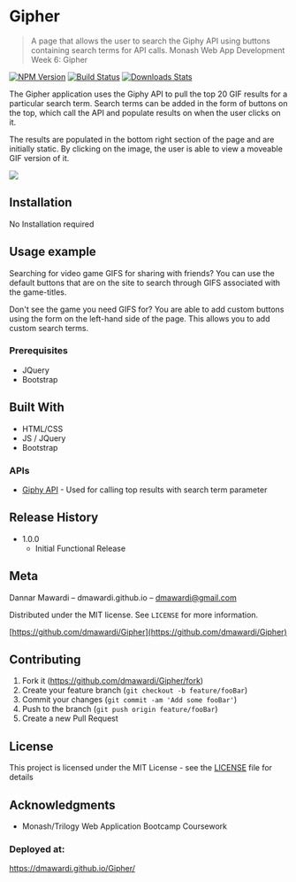 # Gipher
> A page that allows the user to search the Giphy API using buttons containing search terms for API calls.
Monash Web App Development Week 6: Gipher

[![NPM Version][npm-image]][npm-url]
[![Build Status][travis-image]][travis-url]
[![Downloads Stats][npm-downloads]][npm-url]

The Gipher application uses the Giphy API to pull the top 20 GIF results for a particular search term. Search terms can be added in the form of buttons on the top, which call the API and populate results on when the user clicks on it.

The results are populated in the bottom right section of the page and are initially static.  By clicking on the image, the user is able to view a moveable GIF version of it.

![](header.png)

## Installation

No Installation required

## Usage example

Searching for video game GIFS for sharing with friends?  You can use the default buttons that are on the site to search through GIFS associated with the game-titles.

Don't see the game you need GIFS for?  You are able to add custom buttons using the form on the left-hand side of the page. This allows you to add custom search terms.

### Prerequisites

* JQuery
* Bootstrap

## Built With

* HTML/CSS
* JS / JQuery
* Bootstrap

### APIs
* [Giphy API](https://developers.giphy.com/) - Used for calling top results with search term parameter

## Release History

* 1.0.0
    * Initial Functional Release


## Meta

Dannar Mawardi – dmawardi.github.io – dmawardi@gmail.com

Distributed under the MIT license. See ``LICENSE`` for more information.

[https://github.com/dmawardi/Gipher](https://github.com/dmawardi/Gipher)

## Contributing

1. Fork it (<https://github.com/dmawardi/Gipher/fork>)
2. Create your feature branch (`git checkout -b feature/fooBar`)
3. Commit your changes (`git commit -am 'Add some fooBar'`)
4. Push to the branch (`git push origin feature/fooBar`)
5. Create a new Pull Request

<!-- Markdown link & img dfn's -->
[npm-image]: https://img.shields.io/npm/v/datadog-metrics.svg?style=flat-square
[npm-url]: https://npmjs.org/package/datadog-metrics
[npm-downloads]: https://img.shields.io/npm/dm/datadog-metrics.svg?style=flat-square
[travis-image]: https://img.shields.io/travis/dbader/node-datadog-metrics/master.svg?style=flat-square
[travis-url]: https://travis-ci.org/dbader/node-datadog-metrics
[wiki]: https://github.com/yourname/yourproject/wiki


## License

This project is licensed under the MIT License - see the [LICENSE](LICENSE) file for details

## Acknowledgments

* Monash/Trilogy Web Application Bootcamp Coursework


### Deployed at: 
https://dmawardi.github.io/Gipher/
